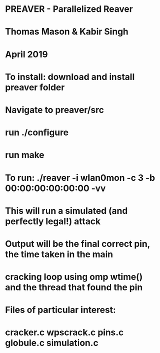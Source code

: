 # PREAVER - Parallelized Reaver
# Thomas Mason & Kabir Singh
# April 2019

# To install: download and install preaver folder
# Navigate to preaver/src
# run ./configure
# run make

# To run: ./reaver -i wlan0mon -c 3 -b 00:00:00:00:00:00 -vv
# This will run a simulated (and perfectly legal!) attack
# Output will be the final correct pin, the time taken in the main 
# cracking loop using omp wtime() and the thread that found the pin

# Files of particular interest:
# cracker.c wpscrack.c pins.c globule.c simulation.c
